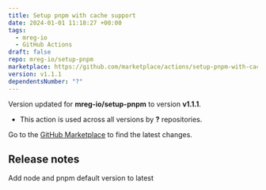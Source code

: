 ```yaml
---
title: Setup pnpm with cache support
date: 2024-01-01 11:18:27 +00:00
tags:
  - mreg-io
  - GitHub Actions
draft: false
repo: mreg-io/setup-pnpm
marketplace: https://github.com/marketplace/actions/setup-pnpm-with-cache-support
version: v1.1.1
dependentsNumber: "?"
---
```



Version updated for **mreg-io/setup-pnpm** to version **v1.1.1**.
- This action is used across all versions by **?** repositories.

Go to the [GitHub Marketplace](https://github.com/marketplace/actions/setup-pnpm-with-cache-support) to find the latest changes.

## Release notes

Add node and pnpm default version to latest
